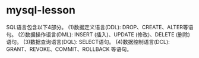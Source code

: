 # mysql-lesson


SQL语言包含以下4部分。
(1)数据定义语言(DDL): DROP、CREATE、ALTER等语句。
(2)数据操作语言(DML): INSERT (插入)、UPDATE (修改)、DELETE (删除)语句。
(3)数据查询语言(DQL): SELECT语句。
(4)数据控制语言(DCL): GRANT、REVOKE、COMMIT、ROLLBACK 等语句。
